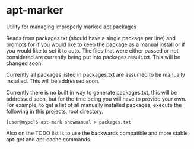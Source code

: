 # apt-marker
Utility for managing improperly marked apt packages

Reads from packages.txt (should have a single package per line) and prompts for if you would like to keep the package as a manual install or if you would like to set it to auto. The files that were either passed or not considered are currently being put into packages.result.txt. This will be changed soon.

Currently all packages listed in packages.txt are assumed to be manually installed. This will be addressed soon.

Currently there is no built in way to generate packages.txt, this will be addressed soon, but for the time being you will have to provide your own. For example, to get a list of all manually installed packages, execute the following in this projects, root directory.

    [user@mypc]$ apt-mark showmanual > packages.txt

Also on the TODO list is to use the backwards compatible and more stable apt-get and
apt-cache commands.
